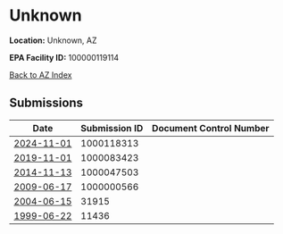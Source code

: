 # Unknown

**Location:** Unknown, AZ

**EPA Facility ID:** 100000119114

[Back to AZ Index](../../index.md)

## Submissions

| Date | Submission ID | Document Control Number |
|------|--------------|-------------------------|
| [2024-11-01](submissions/1000118313.md) | 1000118313 |  |
| [2019-11-01](submissions/1000083423.md) | 1000083423 |  |
| [2014-11-13](submissions/1000047503.md) | 1000047503 |  |
| [2009-06-17](submissions/1000000566.md) | 1000000566 |  |
| [2004-06-15](submissions/31915.md) | 31915 |  |
| [1999-06-22](submissions/11436.md) | 11436 |  |
